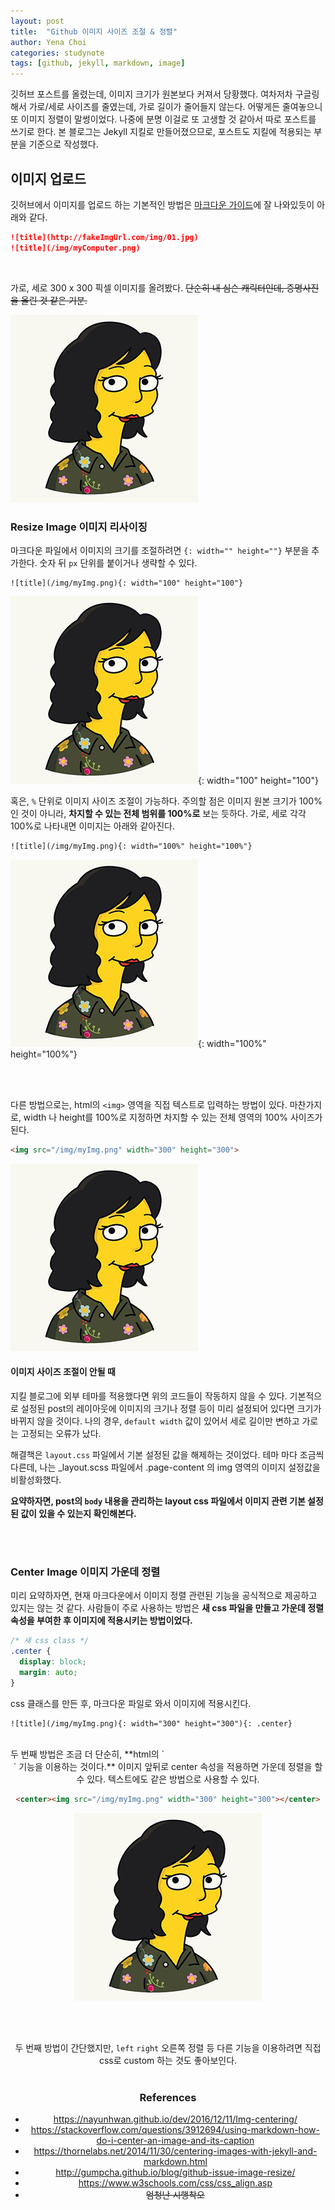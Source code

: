 ```yaml
---
layout: post
title:  "Github 이미지 사이즈 조절 & 정렬"
author: Yena Choi
categories: studynote
tags: [github, jekyll, markdown, image]
---
```


깃허브 포스트를 올렸는데, 이미지 크기가 원본보다 커져서 당황했다. 여차저차 구글링 해서 가로/세로 사이즈를 줄였는데, 가로 길이가 줄어들지 않는다. 어떻게든 줄여놓으니 또 이미지 정렬이 말썽이었다. 나중에 분명 이걸로 또 고생할 것 같아서 따로 포스트를 쓰기로 한다. 본 블로그는 Jekyll 지킬로 만들어졌으므로, 포스트도 지킬에 적용되는 부분을 기준으로 작성했다.

## 이미지 업로드
깃허브에서 이미지를 업로드 하는 기본적인 방법은 [마크다운 가이드](https://guides.github.com/features/mastering-markdown/)에 잘 나와있듯이 아래와 같다.

```markdown
![title](http://fakeImgUrl.com/img/01.jpg)
![title](/img/myComputer.png)
```
<br>

가로, 세로 300 x 300 픽셀 이미지를 올려봤다. ~~단순히 내 심슨 캐릭터인데, 증명사진을 올린 것 같은 기분.~~

![nachoi](/assets/post-img/171123-nachoi-300.jpg)
<br>

### Resize Image 이미지 리사이징
마크다운 파일에서 이미지의 크기를 조절하려면 `{: width="" height=""}` 부분을 추가한다. 숫자 뒤 `px` 단위를 붙이거나 생략할 수 있다.

```
![title](/img/myImg.png){: width="100" height="100"}
```

![nachoi](/assets/post-img/171123-nachoi-300.jpg){: width="100" height="100"}
<br>

혹은, `%` 단위로 이미지 사이즈 조절이 가능하다. 주의할 점은 이미지 원본 크기가 100% 인 것이 아니라, **차지할 수 있는 전체 범위를 100%로** 보는 듯하다. 가로, 세로 각각 100%로 나타내면 이미지는 아래와 같아진다.
```
![title](/img/myImg.png){: width="100%" height="100%"}
```

![nachoi](/assets/post-img/171123-nachoi-300.jpg){: width="100%" height="100%"}

<br><br>

다른 방법으로는, html의 `<img>` 영역을 직접 텍스트로 입력하는 방법이 있다. 마찬가지로, width 나 height를 100%로 지정하면 차지할 수 있는 전체 영역의 100% 사이즈가 된다.

```html
<img src="/img/myImg.png" width="300" height="300">
```
<img src="/assets/post-img/171123-nachoi-300.jpg" width="300" height="300">

<br>

#### 이미지 사이즈 조절이 안될 때
지킬 블로그에 외부 테마를 적용했다면 위의 코드들이 작동하지 않을 수 있다. 기본적으로 설정된 post의 레이아웃에 이미지의 크기나 정렬 등이 미리 설정되어 있다면 크기가 바뀌지 않을 것이다. 나의 경우, `default width` 값이 있어서 세로 길이만 변하고 가로는 고정되는 오류가 났다.

해결책은 `layout.css` 파일에서 기본 설정된 값을 해제하는 것이었다. 테마 마다 조금씩 다른데, 나는 \_layout.scss 파일에서 .page-content 의 img 영역의 이미지 설정값을 비활성화했다.

**요약하자면, post의 `body` 내용을 관리하는 layout css 파일에서 이미지 관련 기본 설정된 값이 있을 수 있는지 확인해본다.**

<br><br>
### Center Image 이미지 가운데 정렬
미리 요약하자면, 현재 마크다운에서 이미지 정렬 관련된 기능을 공식적으로 제공하고 있지는 않는 것 같다. 사람들이 주로 사용하는 방법은 **새 css 파일을 만들고 가운데 정렬 속성을 부여한 후 이미지에 적용시키는 방법이었다.**

```css
/* 새 css class */
.center {
  display: block;
  margin: auto;
}
```

css 클래스를 만든 후, 마크다운 파일로 와서 이미지에 적용시킨다.
```
![title](/img/myImg.png){: width="300" height="300"){: .center}
```


<br>
두 번째 방법은 조금 더 단순히, **html의 `<center>` 기능을 이용하는 것이다.** 이미지 앞뒤로 center 속성을 적용하면 가운데 정렬을 할 수 있다. 텍스트에도 같은 방법으로 사용할 수 있다.

```html
<center><img src="/img/myImg.png" width="300" height="300"></center>
```

<center><img src="/assets/post-img/171123-nachoi-300.jpg" width="300" height="300"></center>

<br><br>

두 번째 방법이 간단했지만, `left` `right` 오른쪽 정렬 등 다른 기능을 이용하려면 직접 css로 custom 하는 것도 좋아보인다.
<br><br>

### References
- https://nayunhwan.github.io/dev/2016/12/11/Img-centering/
-  https://stackoverflow.com/questions/3912694/using-markdown-how-do-i-center-an-image-and-its-caption
- https://thornelabs.net/2014/11/30/centering-images-with-jekyll-and-markdown.html
- http://gumpcha.github.io/blog/github-issue-image-resize/
- https://www.w3schools.com/css/css_align.asp
- ~~엄청난 시행착오~~
